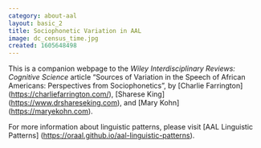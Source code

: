 ```yaml
---
category: about-aal
layout: basic_2
title: Sociophonetic Variation in AAL
image: dc_census_time.jpg
created: 1605648498
---
```

This is a companion webpage to the *Wiley Interdisciplinary Reviews: Cognitive Science* article “Sources of Variation in the Speech of African Americans: Perspectives from Sociophonetics”, by [Charlie Farrington] (https://charliefarrington.com/), [Sharese King] (https://www.drshareseking.com), and [Mary Kohn] (https://maryekohn.com).

For more information about linguistic patterns, please visit [AAL Linguistic Patterns] (https://oraal.github.io/aal-linguistic-patterns).
